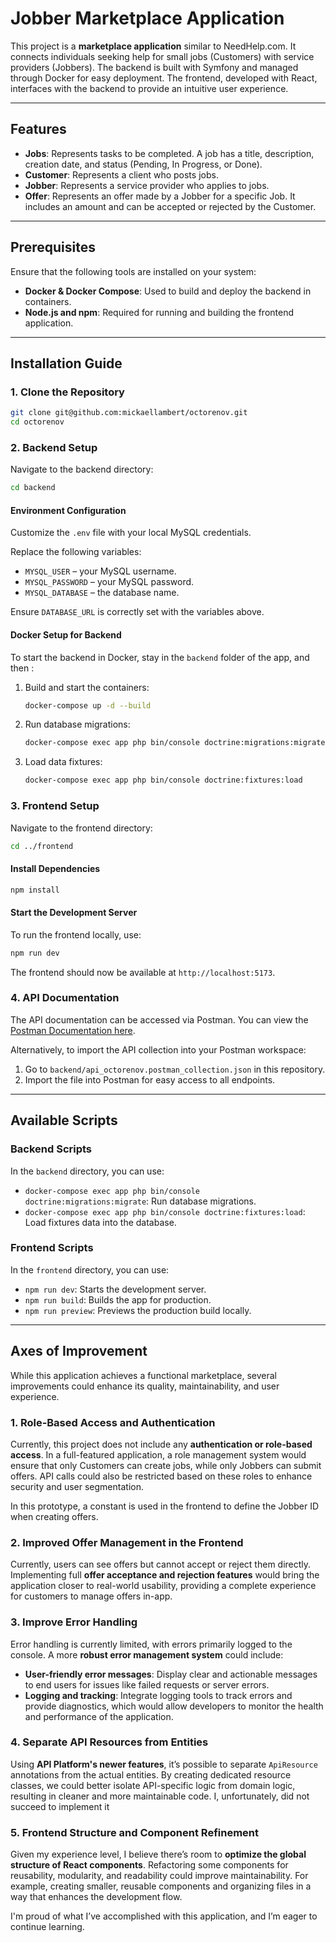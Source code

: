# Jobber Marketplace Application

This project is a **marketplace application** similar to NeedHelp.com. It connects individuals seeking help for small jobs (Customers) with service providers (Jobbers). The backend is built with Symfony and managed through Docker for easy deployment. The frontend, developed with React, interfaces with the backend to provide an intuitive user experience.

---

## Features

- **Jobs**: Represents tasks to be completed. A job has a title, description, creation date, and status (Pending, In Progress, or Done).
- **Customer**: Represents a client who posts jobs.
- **Jobber**: Represents a service provider who applies to jobs.
- **Offer**: Represents an offer made by a Jobber for a specific Job. It includes an amount and can be accepted or rejected by the Customer.

---

## Prerequisites

Ensure that the following tools are installed on your system:

- **Docker & Docker Compose**: Used to build and deploy the backend in containers.
- **Node.js and npm**: Required for running and building the frontend application.

---

## Installation Guide

### 1. Clone the Repository

```bash
git clone git@github.com:mickaellambert/octorenov.git
cd octorenov
```

### 2. Backend Setup

Navigate to the backend directory:

```bash
cd backend
```

#### Environment Configuration

Customize the `.env` file with your local MySQL credentials.

Replace the following variables:

- `MYSQL_USER` – your MySQL username.
- `MYSQL_PASSWORD` – your MySQL password.
- `MYSQL_DATABASE` – the database name.

Ensure `DATABASE_URL` is correctly set with the variables above.

#### Docker Setup for Backend

To start the backend in Docker, stay in the `backend` folder of the app, and then : 

1. Build and start the containers:

   ```bash
   docker-compose up -d --build
   ```

2. Run database migrations:

   ```bash
   docker-compose exec app php bin/console doctrine:migrations:migrate
   ```

3. Load data fixtures:

   ```bash
   docker-compose exec app php bin/console doctrine:fixtures:load
   ```

### 3. Frontend Setup

Navigate to the frontend directory:

```bash
cd ../frontend
```

#### Install Dependencies

```bash
npm install
```

#### Start the Development Server

To run the frontend locally, use:

```bash
npm run dev
```

The frontend should now be available at `http://localhost:5173`.

### 4. API Documentation

The API documentation can be accessed via Postman. You can view the [Postman Documentation here](https://documenter.getpostman.com/view/4737023/2sAY4xBNEt).

Alternatively, to import the API collection into your Postman workspace:

1. Go to `backend/api_octorenov.postman_collection.json` in this repository.
2. Import the file into Postman for easy access to all endpoints.

---

## Available Scripts

### Backend Scripts

In the `backend` directory, you can use:

- `docker-compose exec app php bin/console doctrine:migrations:migrate`: Run database migrations.
- `docker-compose exec app php bin/console doctrine:fixtures:load`: Load fixtures data into the database.

### Frontend Scripts

In the `frontend` directory, you can use:

- `npm run dev`: Starts the development server.
- `npm run build`: Builds the app for production.
- `npm run preview`: Previews the production build locally.

---

## Axes of Improvement

While this application achieves a functional marketplace, several improvements could enhance its quality, maintainability, and user experience.

### 1. Role-Based Access and Authentication

Currently, this project does not include any **authentication or role-based access**. In a full-featured application, a role management system would ensure that only Customers can create jobs, while only Jobbers can submit offers. API calls could also be restricted based on these roles to enhance security and user segmentation. 

In this prototype, a constant is used in the frontend to define the Jobber ID when creating offers.

### 2. Improved Offer Management in the Frontend

Currently, users can see offers but cannot accept or reject them directly. Implementing full **offer acceptance and rejection features** would bring the application closer to real-world usability, providing a complete experience for customers to manage offers in-app.

### 3. Improve Error Handling

Error handling is currently limited, with errors primarily logged to the console. A more **robust error management system** could include:

- **User-friendly error messages**: Display clear and actionable messages to end users for issues like failed requests or server errors.
- **Logging and tracking**: Integrate logging tools to track errors and provide diagnostics, which would allow developers to monitor the health and performance of the application.

### 4. Separate API Resources from Entities

Using **API Platform's newer features**, it’s possible to separate `ApiResource` annotations from the actual entities. By creating dedicated resource classes, we could better isolate API-specific logic from domain logic, resulting in cleaner and more maintainable code. I, unfortunately, did not succeed to implement it

### 5. Frontend Structure and Component Refinement

Given my experience level, I believe there’s room to **optimize the global structure of React components**. Refactoring some components for reusability, modularity, and readability could improve maintainability. For example, creating smaller, reusable components and organizing files in a way that enhances the development flow.

I'm proud of what I’ve accomplished with this application, and I’m eager to continue learning. 

